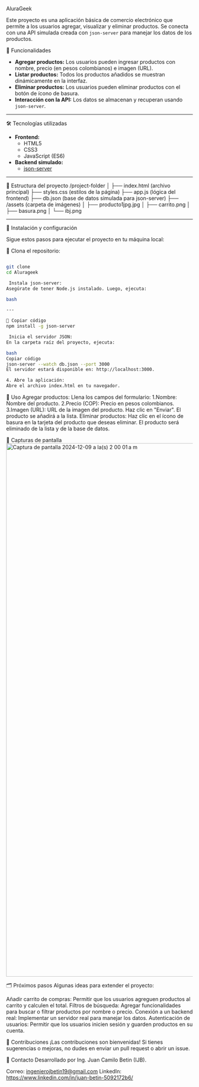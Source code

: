  AluraGeek

Este proyecto es una aplicación básica de comercio electrónico que permite a los usuarios agregar, visualizar y eliminar productos. Se conecta con una API simulada creada con `json-server` para manejar los datos de los productos.

🚀 Funcionalidades

- **Agregar productos:** Los usuarios pueden ingresar productos con nombre, precio (en pesos colombianos) e imagen (URL).
- **Listar productos:** Todos los productos añadidos se muestran dinámicamente en la interfaz.
- **Eliminar productos:** Los usuarios pueden eliminar productos con el botón de ícono de basura.
- **Interacción con la API:** Los datos se almacenan y recuperan usando `json-server`.

---

 🛠️ Tecnologías utilizadas

- **Frontend:**
  - HTML5
  - CSS3
  - JavaScript (ES6)
- **Backend simulado:**
  - [json-server](https://www.npmjs.com/package/json-server)

---

📂 Estructura del proyecto
/project-folder
│
├── index.html        (archivo principal)
├── styles.css        (estilos de la página)
├── app.js            (lógica del frontend)
├── db.json           (base de datos simulada para json-server)
├── /assets           (carpeta de imágenes)
│     ├── producto1jpg.jpg
│     ├── carrito.png
│     ├── basura.png
│     └── ibj.png


---

🚀 Instalación y configuración

Sigue estos pasos para ejecutar el proyecto en tu máquina local:

 📂 Clona el repositorio:
```bash

git clone 
cd Alurageek

 Instala json-server:
Asegúrate de tener Node.js instalado. Luego, ejecuta:

bash

---

📂 Copiar código
npm install -g json-server

 Inicia el servidor JSON:
En la carpeta raíz del proyecto, ejecuta:

bash
Copiar código
json-server --watch db.json --port 3000
El servidor estará disponible en: http://localhost:3000.

4. Abre la aplicación:
Abre el archivo index.html en tu navegador.
```


🧰 Uso
Agregar productos:
Llena los campos del formulario:
1.Nombre: Nombre del producto.
2.Precio (COP): Precio en pesos colombianos.
3.Imagen (URL): URL de la imagen del producto.
Haz clic en "Enviar". El producto se añadirá a la lista.
Eliminar productos:
Haz clic en el ícono de basura en la tarjeta del producto que deseas eliminar.
El producto será eliminado de la lista y de la base de datos.

🎨 Capturas de pantalla
<img width="1440" alt="Captura de pantalla 2024-12-09 a la(s) 2 00 01 a m" src="https://github.com/user-attachments/assets/54b8b072-8a6b-41ca-935b-d81e1cbee273">


🗂️ Próximos pasos
Algunas ideas para extender el proyecto:

Añadir carrito de compras: Permitir que los usuarios agreguen productos al carrito y calculen el total.
Filtros de búsqueda: Agregar funcionalidades para buscar o filtrar productos por nombre o precio.
Conexión a un backend real: Implementar un servidor real para manejar los datos.
Autenticación de usuarios: Permitir que los usuarios inicien sesión y guarden productos en su cuenta.

🤝 Contribuciones
¡Las contribuciones son bienvenidas! Si tienes sugerencias o mejoras, no dudes en enviar un pull request o abrir un issue.


📧 Contacto
Desarrollado por Ing. Juan Camilo Betin (IJB).

Correo: ingenierojbetin19@gmail.com
LinkedIn: https://www.linkedin.com/in/juan-betin-5092172b6/



